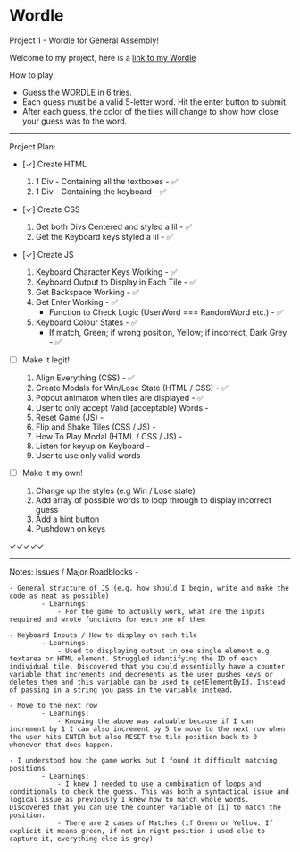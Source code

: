 # Wordle
Project 1 - Wordle for General Assembly!

Welcome to my project, here is a [link to my Wordle](https://carimado.github.io/wordle/)

How to play: 
- Guess the WORDLE in 6 tries.
- Each guess must be a valid 5-letter word. Hit the enter button to submit.
- After each guess, the color of the tiles will change to show how close your guess was to the word.

__________________________

Project Plan:
- [✓] Create HTML
    1. 1 Div - Containing all the textboxes - ✅
    2. 1 Div - Containing the keyboard - ✅

- [✓] Create CSS
    1. Get both Divs Centered and styled a lil - ✅
    2. Get the Keyboard keys styled a lil - ✅

- [✓] Create JS
    1. Keyboard Character Keys Working - ✅
    2. Keyboard Output to Display in Each Tile - ✅
    3. Get Backspace Working - ✅
    4. Get Enter Working - ✅
        - Function to Check Logic (UserWord === RandomWord etc.) - ✅
    5. Keyboard Colour States - ✅
        - If match, Green; if wrong position, Yellow; if incorrect, Dark Grey - ✅

- [ ] Make it legit!
    1. Align Everything (CSS) - ✅
    2. Create Modals for Win/Lose State (HTML / CSS) - ✅
    4. Popout animaton when tiles are displayed - ✅
    5. User to only accept Valid (acceptable) Words - 
    6. Reset Game (JS) - 
    7. Flip and Shake Tiles (CSS / JS) - 
    8. How To Play Modal (HTML / CSS / JS) - 
    9. Listen for keyup on Keyboard - 
    10. User to use only valid words - 

- [ ] Make it my own!
    1. Change up the styles (e.g Win / Lose state)
    2. Add array of possible words to loop through to display incorrect guess
    3. Add a hint button
    4. Pushdown on keys

✓✓✓✓✓
__________________________

Notes:
Issues / Major Roadblocks -

    - General structure of JS (e.g. how should I begin, write and make the code as neat as possible)
            - Learnings: 
                - For the game to actually work, what are the inputs required and wrote functions for each one of them

    - Keyboard Inputs / How to display on each tile
            - Learnings: 
                - Used to displaying output in one single element e.g. textarea or HTML element. Struggled identifying the ID of each individual tile. Discovered that you could essentially have a counter variable that increments and decrements as the user pushes keys or deletes them and this variable can be used to getElementById. Instead of passing in a string you pass in the variable instead. 
            
    - Move to the next row
            - Learnings: 
                - Knowing the above was valuable because if I can increment by 1 I can also increment by 5 to move to the next row when the user hits ENTER but also RESET the tile position back to 0 whenever that does happen.

    - I understood how the game works but I found it difficult matching positions 
            - Learnings: 
                - I knew I needed to use a combination of loops and conditionals to check the guess. This was both a syntactical issue and logical issue as previously I knew how to match whole words. Discovered that you can use the counter variable of [i] to match the position.
                - There are 2 cases of Matches (if Green or Yellow. If explicit it means green, if not in right position i used else to capture it, everything else is grey)